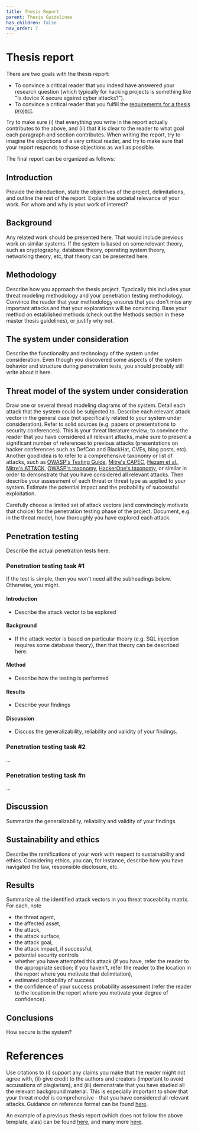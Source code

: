```yaml
---
title: Thesis Report
parent: Thesis Guidelines
has_children: false
nav_order: 7
---
```


# Thesis report

There are two goals with the thesis report: 
- To convince a critical reader that you indeed have answered your research question (which typically for hacking projects is something like "Is device X secure against cyber attacks?").
- To convince a critical reader that you fulfill the [requirements for a thesis project](https://intra.kth.se/polopoly_fs/1.661631.1565014876!/Comprehensive%20guidelines%20for%20degree%20project%20courses%2C%20common%20goals%20and%20assessment%20criteria%20%28applies%20from%2001.07.2015%29.pdf).

Try to make sure (i) that everything you write in the report actually contributes to the above, and (ii) that it is clear to the reader to what goal each paragraph and section contributes. When writing the report, try to imagine the objections of a very critical reader, and try to make sure that your report responds to those objections as well as possible.

The final report can be organized as follows:

## Introduction
Provide the introduction, state the objectives of the project, delimitations, and outline the rest of the report. Explain the societal relevance of your work. For whom and why is your work of interest?

## Background
Any related work should be presented here. That would include previous work on similar systems. If the system is based on some relevant theory, such as cryptography, database theory, operating system theory, networking theory, etc, that theory can be presented here. 

## Methodology
Describe how you approach the thesis project. Typcically this includes your threat modeling methodology and your penetration testing methodology. Convince the reader that your methodology ensures that you don't miss any important attacks and that your explorations will be convincing. Base your method on established methods (check out the Methods section in these master thesis guidelines), or justify why not.

## The system under consideration
Describe the functionality and technology of the system under consideration. Even though you discovered some aspects of the system behavior and structure during penetration tests, you should probably still write about it here. 

## Threat model of the system under consideration
Draw one or several thread modeling diagrams of the system. Detail each attack that the system could be subjected to. Describe each relevant attack vector in the general case (not specifically related to your system under consideration). Refer to solid sources (e.g. papers or presentations to security conferences). This is your threat literature review; to convince the reader that you have considered all relevant attacks, make sure to present a significant number of references to previous attacks (presentations on hacker conferences such as DefCon and BlackHat, CVEs, blog posts, etc). Another good idea is to refer to a comprehensive taxonomy or list of attacks, such as [OWASP's Testing Guide](https://wiki.owasp.org/index.php/OWASP_Testing_Project), [Mitre's CAPEC](https://capec.mitre.org), [Hezam et al.](https://www.researchgate.net/profile/Mohammed_Mahyoub2/publication/324149744_A_Comprehensive_IoT_Attacks_Survey_based_on_a_Building-blocked_Reference_Mode/links/5c597814299bf1d14cad8808/A-Comprehensive-IoT-Attacks-Survey-based-on-a-Building-blocked-Reference-Mode.pdf), [Mitre's ATT&CK](https://attack.mitre.org), [OWASP's taxonomy](https://owasp.org/www-project-top-ten/), [HackerOne's taxonomy](https://www.hackerone.com/top-10-vulnerabilities), or similar in order to demonstrate that you have considered all relevant attacks. Then describe your assessment of each threat or threat type as applied to your system. Estimate the potential impact and the probability of successful exploitation. 

Carefully choose a limited set of attack vectors (and convincingly motivate that choice) for the penetration testing phase of the project. Document, e.g. in the threat model, how thoroughly you have explored each attack.

## Penetration testing
Describe the actual penetration tests here. 

### Penetration testing task #1
If the test is simple, then you won't need all the subheadings below. Otherwise, you might.
#### Introduction
- Describe the attack vector to be explored

#### Background
- If the attack vector is based on particular theory (e.g. SQL injection requires some database theory), then that theory can be described here.

#### Method
- Describe how the testing is performed

#### Results
- Describe your findings

#### Discussion
- Discuss the generalizability, reliability and validity of your findings.

### Penetration testing task #2
...

### Penetration testing task #n
...

## Discussion
Summarize the generalizability, reliability and validity of your findings.

## Sustainability and ethics
Describe the ramifications of your work with respect to sustainability and ethics. Considering ethics, you can, for instance, describe how you have navigated the law, responsible disclosure, etc.

## Results 
Summarize all the identified attack vectors in you threat traceability matrix. For each, note
 - the threat agent,
 - the affected asset,
 - the attack,
 - the attack surface,
 - the attack goal,
 - the attack impact, if successful,
 - potential security controls
 - whether you have attempted this attack (if you have, refer the reader to the appropriate section; if you haven't, refer the reader to the location in the report where you motivate that delimitation),
 - estimated probability of success 
 - the confidence of your success probability assessment (refer the reader to the location in the report where you motivate your degree of confidence).
 
## Conclusions
How secure is the system? 

# References
Use citations to (i) support any claims you make that the reader might not agree with, (ii) give credit to the authors and creators (important to avoid accusations of plagiarism), and (iii) demonstrate that you have studied all the relevant background material. This is especially important to show that your threat model is comprehensive - that you have considered all relevant attacks. Guidance on reference format can be found [here](http://libraryguides.vu.edu.au/ieeereferencing/formats).

An example of a previous thesis report (which does not follow the above template, alas) can be found [here](https://kth.diva-portal.org/smash/record.jsf?pid=diva2%3A1358429&dswid=9571), and many more [here](http://www.diva-portal.org/smash/resultList.jsf?searchType=UNDERGRADUATE&aq=%5B%5B%7B%22freeText%22%3A%22security%22%7D%5D%5D&aq2=%5B%5B%7B%22organisationId%22%3A%22177%22%2C%22organisationId-Xtra%22%3Afalse%7D%5D%5D).
